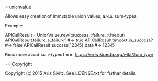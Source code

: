 = unionvalue

Allows easy creation of immutable union values, a.k.a. sum-types.
 
Example:

APICallResult = UnionValue.new(:success, :failure, :timeout)
APICallResult.failure.is_failure? #=> true
APICallResult.timeout.is_success? #=> false
APICallResult.success(12345).data #=> 12345

Read more about sum-types here: https://en.wikipedia.org/wiki/Sum_type

== Copyright

Copyright (c) 2015 Axis Sivitz. See LICENSE.txt for
further details.

